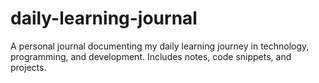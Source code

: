 # daily-learning-journal
A personal journal documenting my daily learning journey in technology, programming, and development. Includes notes, code snippets, and projects.
